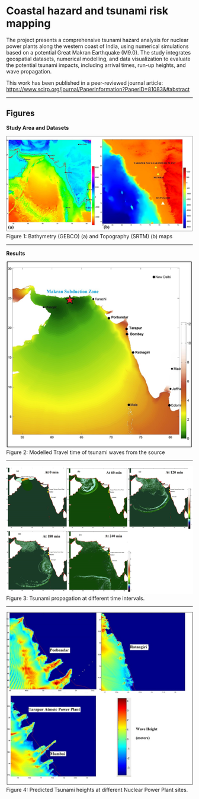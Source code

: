 # Coastal hazard and tsunami risk mapping

The project presents a comprehensive tsunami hazard analysis for nuclear power plants along the western coast of India, using numerical simulations based on a potential Great Makran Earthquake (M9.0). The study integrates geospatial datasets, numerical modelling, and data visualization to evaluate the potential tsunami impacts, including arrival times, run-up heights, and wave propagation.

This work has been published in a peer-reviewed journal article: https://www.scirp.org/journal/PaperInformation?PaperID=81083&#abstract 

---

## Figures

**Study Area and Datasets**

![Coastal](images/fig1.png "Hazard")
Figure 1: Bathymetry (GEBCO) (a) and Topography (SRTM) (b) maps 

--------

**Results**

![Coastal](images/fig2.png "Hazard")
Figure 2: Modelled Travel time of tsunami waves from the source

---------

![Coastal](images/fig3.png "Hazard")
Figure 3: Tsunami propagation at different time intervals.

-------

![Coastal](images/fig4.png "Hazard")
Figure 4: Predicted Tsunami heights at different Nuclear Power Plant sites.
